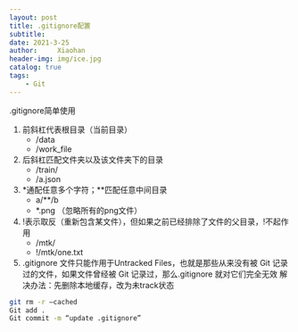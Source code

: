 ```yaml
---
layout: post
title: .gitignore配置
subtitle:   
date: 2021-3-25
author:     Xiaohan
header-img: img/ice.jpg
catalog: true
tags:
    - Git
---
```


.gitignore简单使用

1. 前斜杠代表根目录（当前目录）
    * /data
    * /work_file
2. 后斜杠匹配文件夹以及该文件夹下的目录
    * /train/
    * /a.json
3. *通配任意多个字符；**匹配任意中间目录
    * a/**/b
    * *.png （忽略所有的png文件）
4. !表示取反（重新包含某文件），但如果之前已经排除了文件的父目录，!不起作用
   * /mtk/
   * !/mtk/one.txt
1. .gitignore 文件只能作用于Untracked Files，也就是那些从来没有被 Git 记录过的文件，如果文件曾经被 Git 记录过，那么.gitignore 就对它们完全无效
解决办法：先删除本地缓存，改为未track状态
```bash
git rm -r —cached
Git add .
Git commit -m “update .gitignore”
```
